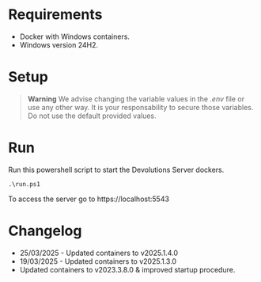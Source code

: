 # Requirements
- Docker with Windows containers.
- Windows version 24H2.

# Setup

> **Warning**
> We advise changing the variable values in the *.env* file or use any other way. It is your responsability to secure those variables.
> Do not use the default provided values.

# Run

Run this powershell script to start the Devolutions Server dockers.

```
.\run.ps1
```

To access the server go to https://localhost:5543

# Changelog
- 25/03/2025 - Updated containers to v2025.1.4.0
- 19/03/2025 - Updated containers to v2025.1.3.0
- Updated containers to v2023.3.8.0 & improved startup procedure.